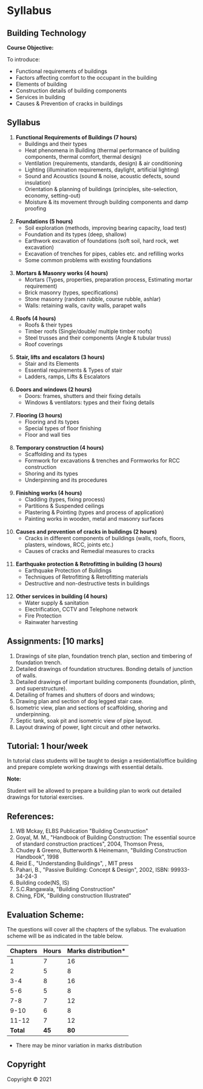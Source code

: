 # Syllabus

## Building Technology 

**Course Objective:**

To introduce: 

* Functional requirements of buildings
* Factors affecting comfort to the occupant in the building
* Elements of building
* Construction details of building components
* Services in building 
* Causes & Prevention of cracks in buildings

## Syllabus

1. **Functional Requirements of Buildings (7 hours)**
    * Buildings and their types
    * Heat phenomena in Building (thermal performance of building components, thermal comfort, thermal design)
    * Ventilation (requirements, standards, design) & air conditioning
    * Lighting (illumination requirements, daylight, artificial lighting)
    * Sound and Acoustics (sound & noise, acoustic defects, sound insulation)
    * Orientation & planning of buildings (principles, site-selection, economy, setting-out)
    * Moisture & its movement through building components and damp proofing
    <br>
2. **Foundations (5 hours)**
    * Soil exploration (methods, improving bearing capacity, load test)
    * Foundation and its types (deep, shallow) 
    * Earthwork excavation of foundations (soft soil, hard rock, wet excavation)
    * Excavation of trenches for pipes, cables etc. and refilling works
    * Some common problems with existing foundations
    <br>
3. **Mortars & Masonry works (4 hours)**
    * Mortars (Types, properties, preparation process, Estimating mortar requirement)
    * Brick masonry (types, specifications)
    * Stone masonry (random rubble, course rubble, ashlar)
    * Walls: retaining walls, cavity walls, parapet walls
    <br>
4. **Roofs (4 hours)**
    * Roofs & their types
    * Timber roofs (Single/double/ multiple timber roofs)
    * Steel trusses and their components (Angle & tubular truss)
    * Roof coverings
    <br>
5. **Stair, lifts and escalators (3 hours)**
    * Stair and its Elements
    * Essential requirements & Types of stair
    * Ladders, ramps, Lifts & Escalators
    <br>
6. **Doors and windows (2 hours)**
    * Doors: frames, shutters and their fixing details
    * Windows & ventilators: types and their fixing details
    <br>
7. **Flooring (3 hours)**
    * Flooring and its types
    * Special types of floor finishing
    * Floor and wall ties
    <br>
8. **Temporary construction (4 hours)**
    * Scaffolding and its types
    * Formwork for excavations & trenches and Formworks for RCC construction
    * Shoring and its types
    * Underpinning and its procedures
    <br>
9. **Finishing works (4 hours)**
    * Cladding (types, fixing process)
    * Partitions & Suspended ceilings 
    * Plastering & Pointing (types and process of application)
    * Painting works in wooden, metal and masonry surfaces
    <br>
10. **Causes and prevention of cracks in buildings (2 hours)**
    * Cracks in different components of buildings (walls, roofs, floors, plasters, windows, RCC, joints etc.) 
    * Causes of cracks and Remedial measures to cracks
    <br>
11. **Earthquake protection & Retrofitting in building (3 hours)**
    * Earthquake Protection of Buildings
    * Techniques of Retrofitting & Retrofitting materials
    * Destructive and non-destructive tests in buildings
    <br>
12. **Other services in building (4 hours)**
    * Water supply & sanitation
    * Electrification, CCTV and Telephone network
    * Fire Protection
    * Rainwater harvesting

## Assignments: [10 marks]

1. Drawings of site plan, foundation trench plan, section and timbering of foundation trench.
2. Detailed drawings of foundation structures. Bonding details of junction of walls.
3. Detailed drawings of important building components (foundation, plinth, and superstructure).
4. Detailing of frames and shutters of doors and windows; 
5. Drawing plan and section of dog legged stair case.
6. Isometric view, plan and sections of scaffolding, shoring and underpinning.
7. Septic tank, soak pit and isometric view of pipe layout.
8. Layout drawing of power, light circuit and other networks.

## Tutorial: 1 hour/week

In tutorial class students will be taught to design a residential/office building and prepare complete working drawings with essential details.

**Note:**

Student will be allowed to prepare a building plan to work out detailed drawings for tutorial exercises.

## References:

1. WB Mckay, ELBS Publication "Building Construction"
2. Goyal, M. M., "Handbook of Building Construction: The essential source of standard construction practices", 2004, Thomson Press,
3. Chudey & Greeno, Butterworth & Heinemann, "Building Construction Handbook", 1998
4. Reid E., "Understanding Buildings", , MIT press
5. Pahari, B., "Passive Building: Concept & Design", 2002, ISBN: 99933-34-24-3
6. Building code(NS, IS)
7. S.C.Rangawala, "Building Construction"
8. Ching, FDK, "Building construction Illustrated"

## Evaluation Scheme:

The questions will cover all the chapters of the syllabus. The evaluation scheme will be as indicated in the table below.

| Chapters | Hours | Marks distribution* |
|---|---|---|
| 1 | 7 | 16 |
| 2 | 5 | 8 |
| 3-4 | 8 | 16 |
| 5-6 | 5 | 8 |
| 7-8 | 7 | 12 |
| 9-10 | 6 | 8 |
| 11-12 | 7 | 12 |
| **Total** | **45** | **80** |

* There may be minor variation in marks distribution

## Copyright

Copyright &copy; 2021 
